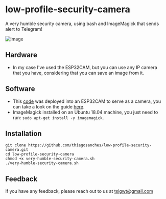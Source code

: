 # low-profile-security-camera
A very humble security camera, using bash and ImageMagick that sends alert to Telegram!

![image](https://user-images.githubusercontent.com/5191469/141652848-32494da5-412c-4cc9-9dc5-af5383eb7a7c.png)

## Hardware
- In my case I've used the ESP32CAM, but you can use any IP camera that you have, considering that you can save an image from it.

## Software
- This [code](https://github.com/thiagosanches/iot-testing/blob/master/kmera-2/kmera-2.ino) was deployed into an ESP32CAM to serve as a camera, you can take a look on the guide [here](https://github.com/thiagosanches/iot-testing/blob/master/kmera-2/README.md).
- ImageMagick installed on an Ubuntu 18.04 machine, you just need to run: `sudo apt-get install -y imagemagick`.

## Installation
```
git clone https://github.com/thiagosanches/low-profile-security-camera.git
cd low-profile-security-camera
chmod +x very-humble-security-camera.sh
./very-humble-security-camera.sh
```


## Feedback
If you have any feedback, please reach out to us at tsigwt@gmail.com
